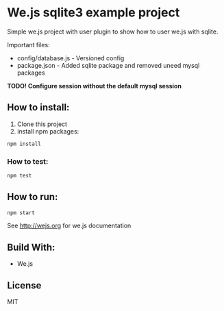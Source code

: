# We.js sqlite3 example project

Simple we.js project with user plugin to show how to user we.js with sqlite.

Important files:
- config/database.js - Versioned config
- package.json       - Added sqlite package and removed uneed mysql packages

**TODO! Configure session without the default mysql session**

## How to install:

1. Clone this project
2. install npm packages:
```sh
npm install
```

### How to test:

```sh
npm test
```

## How to run:

```sh
npm start
```

See http://wejs.org for we.js documentation

## Build With:
- We.js

## License

MIT